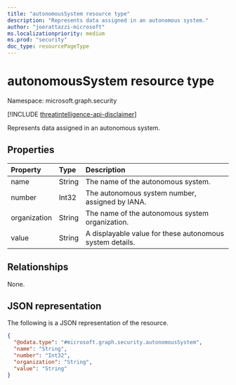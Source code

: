 ```yaml
---
title: "autonomousSystem resource type"
description: "Represents data assigned in an autonomous system."
author: "joerattazzi-microsoft"
ms.localizationpriority: medium
ms.prod: "security"
doc_type: resourcePageType
---
```


# autonomousSystem resource type

Namespace: microsoft.graph.security

[!INCLUDE [threatintelligence-api-disclaimer](../../includes/threatintelligence-api-disclaimer.md)]

Represents data assigned in an autonomous system.

## Properties

| Property     | Type   | Description                                              |
| :----------- | :----- | :------------------------------------------------------- |
| name         | String | The name of the autonomous system.                       |
| number       | Int32  | The autonomous system number, assigned by IANA.          |
| organization | String | The name of the autonomous system organization.          |
| value        | String | A displayable value for these autonomous system details. |

## Relationships

None.

## JSON representation

The following is a JSON representation of the resource.

<!-- {
  "blockType": "resource",
  "@odata.type": "microsoft.graph.security.autonomousSystem"
}
-->

```json
{
  "@odata.type": "#microsoft.graph.security.autonomousSystem",
  "name": "String",
  "number": "Int32",
  "organization": "String",
  "value": "String"
}
```
